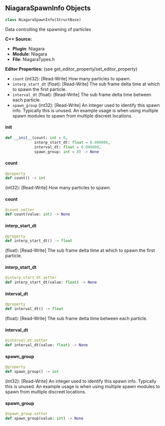 ## NiagaraSpawnInfo Objects

```python
class NiagaraSpawnInfo(StructBase)
```

Data controlling the spawning of particles

**C++ Source:**

- **Plugin**: Niagara
- **Module**: Niagara
- **File**: NiagaraTypes.h

**Editor Properties:** (see get_editor_property/set_editor_property)

- ``count`` (int32):  [Read-Write] How many particles to spawn.
- ``interp_start_dt`` (float):  [Read-Write] The sub frame delta time at which to spawn the first particle.
- ``interval_dt`` (float):  [Read-Write] The sub frame delta time between each particle.
- ``spawn_group`` (int32):  [Read-Write] An integer used to identify this spawn info.
  Typically this is unused.
  An example usage is when using multiple spawn modules to spawn from multiple discreet locations.

<a id="unreal.NiagaraSpawnInfo.__init__"></a>

#### __init__

```python
def __init__(count: int = 0,
             interp_start_dt: float = 0.000000,
             interval_dt: float = 0.000000,
             spawn_group: int = 0) -> None
```

<a id="unreal.NiagaraSpawnInfo.count"></a>

#### count

```python
@property
def count() -> int
```

(int32):  [Read-Write] How many particles to spawn.

<a id="unreal.NiagaraSpawnInfo.count"></a>

#### count

```python
@count.setter
def count(value: int) -> None
```

<a id="unreal.NiagaraSpawnInfo.interp_start_dt"></a>

#### interp_start_dt

```python
@property
def interp_start_dt() -> float
```

(float):  [Read-Write] The sub frame delta time at which to spawn the first particle.

<a id="unreal.NiagaraSpawnInfo.interp_start_dt"></a>

#### interp_start_dt

```python
@interp_start_dt.setter
def interp_start_dt(value: float) -> None
```

<a id="unreal.NiagaraSpawnInfo.interval_dt"></a>

#### interval_dt

```python
@property
def interval_dt() -> float
```

(float):  [Read-Write] The sub frame delta time between each particle.

<a id="unreal.NiagaraSpawnInfo.interval_dt"></a>

#### interval_dt

```python
@interval_dt.setter
def interval_dt(value: float) -> None
```

<a id="unreal.NiagaraSpawnInfo.spawn_group"></a>

#### spawn_group

```python
@property
def spawn_group() -> int
```

(int32):  [Read-Write] An integer used to identify this spawn info.
Typically this is unused.
An example usage is when using multiple spawn modules to spawn from multiple discreet locations.

<a id="unreal.NiagaraSpawnInfo.spawn_group"></a>

#### spawn_group

```python
@spawn_group.setter
def spawn_group(value: int) -> None
```

<a id="unreal.NiagaraID"></a>